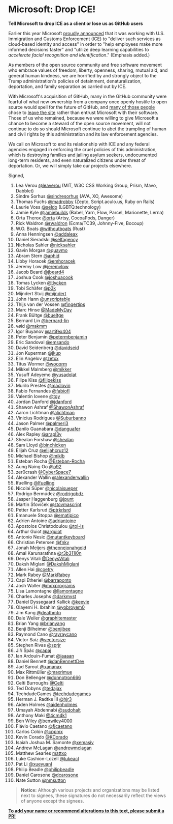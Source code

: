 # Microsoft: Drop ICE!
**Tell Microsoft to drop ICE as a client or lose us as GitHub users**

Earlier this year Microsoft [proudly announced](https://blogs.msdn.microsoft.com/azuregov/2018/01/24/federal-agencies-continue-to-advance-capabilities-with-azure-government/) that it was working with U.S. Immigration and Customs Enforcement (ICE) to "deliver such services as cloud-based identity and access" in order to "help employees make more informed decisions faster" and "utilize deep learning capabilities to *accelerate facial recognition and identification*." (Emphasis added.)

As members of the open source community and free software movement who embrace values of freedom, liberty, openness, sharing, mutual aid, and general human kindness, we are horrified by and strongly object to the Trump administration's policies of detainment, denaturalization, deportation, and family separation as carried out by ICE.

With Microsoft's acquisition of GitHub, many in the GitHub community were fearful of what new ownership from a company once openly hostile to open source would spell for the future of GitHub, and [many of those people](https://www.bleepingcomputer.com/news/technology/gitlab-sees-huge-traffic-spike-after-news-of-microsoft-buying-github/) chose to [leave the site](https://docs.gitlab.com/ee/user/project/import/github.html) rather than entrust Microsoft with their software. Those of us who remained, because we were willing to give Microsoft a chance to become a steward of the open source movement, will not continue to do so should Microsoft continue to abet the trampling of human and civil rights by this administration and its law enforcement agencies.

We call on Microsoft to end its relationship with ICE and any federal agencies engaged in enforcing the cruel policies of this administration, which is destroying families and jailing asylum seekers, undocumented long-term residents, and even naturalized citizens under threat of deportation. Or, we will simply take our projects elsewhere.

Signed,

1. Lea Verou [@leaverou](https://github.com/leaverou) (MIT, W3C CSS Working Group, Prism, Mavo, Dabblet)
1. Sindre Sorhus [@sindresorhus](https://github.com/sindresorhus) (AVA, XO, Awesome)
1. Thomas Fuchs [@madrobby](https://github.com/madrobby) (Zepto, Script.aculo.us, Ruby on Rails)
1. Laurie Voss [@seldo](https://github.com/seldo) (LGBTQ.technology)
1. Jamie Kyle [@jamiebuilds](https://github.com/jamiebuilds) (Babel, Yarn, Flow, Parcel, Marionette, Lerna)
1. Orta Therox [@orta](https://github.com/orta) (Artsy, CocoaPods, Danger)
1. Rick Waldron [@rwaldron](https://github.com/rwaldron) (Ecma/TC39, Johnny-Five, Bocoup)
1. W.O. Boats [@withoutboats](https://github.com/withoutboats) (Rust)
1. Anna Henningsen [@addaleax](https://github.com/addaleax)
1. Daniel Sieradski [@selfagency](https://github.com/selfagency)
1. Nicholas Sahler [@nicksahler](https://github.com/nicksahler)
1. Gavin Morgan [@quavmo](https://github.com/quavmo)
1. Abram Stern [@aphid](https://github.com/aphid)
1. Libby Horacek [@emhoracek](https://github.com/emhoracek)
1. Jeremy Low [@jeremylow](https://github.com/jeremylow)
1. Jacob Beard [@jbeard4](https://github.com/jbeard4)
1. Joshua Cook [@joshuacook](https://github.com/joshuacook)
1. Tomas Lycken [@tlycken](https://github.com/tlycken)
1. Tobi Schäfer [@p3k](https://github.com/p3k)
1. Mijndert Stuij [@mijndert](https://github.com/mijndert)
1. John Hann [@unscriptable](https://github.com/unscriptable)
1. Thijs van der Vossen [@fingertips](https://github.com/Fingertips)
1. Marc Hinse [@MadeMyDay](https://github.com/MadeMyDay)
1. Frank Bültge [@bueltge](https://github.com/bueltge)
1. Bernard Lin [@bernard-lin](https://github.com/bernard-lin)
1. vøid [@makmm](https://github.com/makmm)
1. Igor Buyanov [@artifex404](https://github.com/artifex404)
1. Peter Benjamin [@petermbenjamin](https://github.com/petermbenjamin)
1. Eric Sandoval [@emsando](https://github.com/emsando)
1. David Seidenberg [@davidseid](https://github.com/davidseid)
1. Jon Kuperman [@jkup](https://github.com/jkup)
1. Elin Angelov [@zetxx](https://github.com/zetxx)
1. Titus Wormer [@wooorm](https://github.com/wooorm)
1. Mikkel Malmberg [@mikker](https://github.com/mikker)
1. Yusuff Adeyemo [@yusadolat](https://github.com/yusadolat)
1. Filipe Kiss [@filipekiss](https://github.com/filipekiss)
1. Murilo Prestes [@maclovin](https://github.com/maclovin)
1. Fabio Fernandes [@fabiofl](https://github.com/fabiofl)
1. Valentin Iovene [@tgy](https://github.com/tgy)
1. Jordan Danford [@jdanford](https://github.com/jdanford)
1. Shawon Ashraf [@ShawonAshraf](https://github.com/ShawonAshraf)
1. Aaron Lichtman [@alichtman](https://github.com/alichtman)
1. Vinicius Rodrigues [@Suburbanno](https://github.com/Suburbanno)
1. Jason Palmer [@palmerj3](https://github.com/palmerj3)
1. Danilo Guanabara [@danguafer](https://github.com/danguafer)
1. Alex Rapley [@arapl3y](https://github.com/arapl3y)
1. Shealan Forshaw [@shealan](https://github.com/shealan)
1. Sam Lloyd [@binchicken](https://github.com/binchicken)
1. Elijah Cruz [@elijahcruz12](https://github.com/elijahcruz12)
1. Michael Bishop [@miklb](https://github.com/miklb)
1. Esteban Rocha [@Esteban-Rocha](https://github.com/Esteban-Rocha)
1. Aung Naing Oo [@o92](https://github.com/o92)
1. zer0crash [@CyberSpace7](https://github.com/CyberSpace7)
1. Alexander Wallin [@alexanderwallin](https://github.com/alexanderwallin)
1. lfuelling [@lfuelling](https://github.com/lfuelling)
1. Nicolai Süper [@nicolaisueper](https://github.com/nicolaisueper)
1. Rodrigo Bermúdez [@rodrigobdz](https://github.com/rodrigobdz)
1. Jasper Haggenburg [@jpunt](https://github.com/Jpunt)
1. Martin Šťovíček [@stovmascript](https://github.com/stovmascript)
1. Petter Karlsrud [@ptrkrlsrd](https://github.com/ptrkrlsrd)
1. Emanuele Stoppa [@ematipico](https://github.com/ematipico)
1. Adrien Antoine [@adriantoine](https://github.com/adriantoine)
1. Apostolos Christodoulou [@tol-is](https://github.com/tol-is)
1. Arthur Guiot [@arguiot](https://github.com/arguiot)
1. Antonio Nesic [@mutantkeyboard](https://github.com/mutantkeyboard) 
1. Christian Petersen [@fnky](https://github.com/fnky)
1. Jonah Meijers [@theonejonahgold](https://github.com/theonejonahgold)
1. Amal Karunarathna [@r3b311i0n](https://github.com/r3b311i0n)
1. Denys Vitali [@DenysVitali](https://github.com/denysvitali)
1. Daksh Miglani [@DakshMiglani](https://github.com/DakshMiglani)
1. Allen Hai [@coetry](https://github.com/coetry)
1. Mark Rabey [@MarkRabey](https://github.com/MarkRabey)
1. Capi Etheriel [@barraponto](https://github.com/barraponto)
1. Josh Waller [@mdxprograms](https://github.com/mdxprograms)
1. Lisa Lamontagne [@llamontagne](https://github.com/llamontagne)
1. Charles Josephs [@darkmyst](https://github.com/darkmyst)
1. Daniel Dyssegaard Kallick [@keevie](https://github.com/keevie)
1. Olayemi H. Ibrahim [@yobroyem0](https://github.com/yobroyem0)
1. Jim Kang [@deathmtn](https://github.com/jimkang)
1. Dale Weiler [@graphitemaster](https://github.com/graphitemaster)
1. Brian Yang [@brianyang](https://github.com/brianyang)
1. Benji Bilheimer [@benjibee](https://github.com/benjibee)
1. Raymond Cano [@rayraycano](https://github.com/rayraycano)
1. Victor Saiz [@vectorsize](https://github.com/vectorsize)
1. Stephen Rivas [@sprjr](https://github.com/sprjr)
1. Jiří Špác [@capaj](https://github.com/capaj)
1. Ian Ardouin-Fumat [@iaaaan](https://github.com/iaaaan)
1. Daniel Bennett [@danBennettDev](https://github.com/danbennettdev)
1. Jad Sarout [@xananax](https://github.com/Xananax/)
1. Max Rittmüller [@maxrimue](https://github.com/maxrimue)
1. Don Bellenger [@donnotron666](https://github.com/donnotron666)
1. Celti Burroughs [@Celti](https://github.com/Celti)
1. Ted Dobyns [@tedajax](https://github.com/tedajax)
1. TechdudeGames [@techdudegames](https://github.com/techdudegames)
1. Herman J. Radtke III [@hjr3](https://github.com/hjr3)
1. Aiden Holmes [@aidenholmes](https://github.com/aidenholmes)
1. Umayah Abdennabi [@sudohalt](https://github.com/sudohalt)
1. Anthony Maki [@4cm4k1](https://github.com/4cm4k1)
1. Ben Wiley [@benwiley4000](https://github.com/benwiley4000)
1. Flávio Caetano [@fjcaetano](https://github.com/fjcaetano)
1. Carlos Colón [@cppmx](https://github.com/cppmx)
1. Kevin Corado [@KCorado](https://github.com/KCorado)
1. Isaiah Joshua M. Samonte [@xemasiv](https://github.com/xemasiv)
1. Andrew McLagan [@andrewmclagan](https://github.com/andrewmclagan)
1. Matthew Searles [mattxo](https://github.com/mattxo)
1. Luke Cashion-Lozell [@lukeacl](https://github.com/lukeacl)
1. Pat Li [@xueyuanl](https://github.com/xueyuanl)
1. Philip Beadle [@philipbeadle](https://github.com/philipbeadle)
1. Daniel Carosone [@dcarosone](https://github.com/dcarosone)
1. Nate Sutton [@nmsutton](https://github.com/nmsutton)

> **Notice:** Although various projects and organizations may be listed next to signees, these signatures do not necessarily reflect the views of anyone except the signees.

**[To add your name or recommend alterations to this text, please submit a PR!](https://github.com/selfagency/microsoft-drop-ice/edit/master/README.md)**
